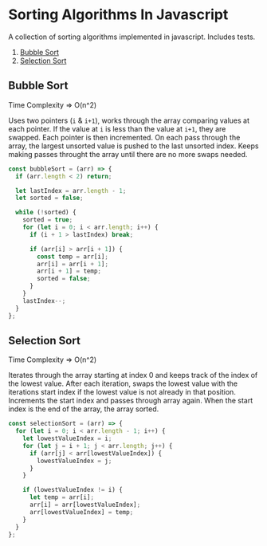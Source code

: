 # Sorting Algorithms In Javascript

A collection of sorting algorithms implemented in javascript.
Includes tests.

1. [Bubble Sort](#bubble-sort)
2. [Selection Sort](#selection-sort)

## Bubble Sort

Time Complexity => O(n^2)

Uses two pointers (`i` & `i+1`), works through the array comparing values at each pointer.
If the value at `i` is less than the value at `i+1`, they are swapped.
Each pointer is then incremented.
On each pass through the array, the largest unsorted value is pushed to the last unsorted index.
Keeps making passes throught the array until there are no more swaps needed.

```javascript
const bubbleSort = (arr) => {
  if (arr.length < 2) return;

  let lastIndex = arr.length - 1;
  let sorted = false;

  while (!sorted) {
    sorted = true;
    for (let i = 0; i < arr.length; i++) {
      if (i + 1 > lastIndex) break;

      if (arr[i] > arr[i + 1]) {
        const temp = arr[i];
        arr[i] = arr[i + 1];
        arr[i + 1] = temp;
        sorted = false;
      }
    }
    lastIndex--;
  }
};
```

## Selection Sort

Time Complexity => O(n^2)

Iterates through the array starting at index 0 and keeps track of the index of the lowest value.
After each iteration, swaps the lowest value with the iterations start index if the lowest value is not already in that position.
Increments the start index and passes through array again.
When the start index is the end of the array, the array sorted.

```javascript
const selectionSort = (arr) => {
  for (let i = 0; i < arr.length - 1; i++) {
    let lowestValueIndex = i;
    for (let j = i + 1; j < arr.length; j++) {
      if (arr[j] < arr[lowestValueIndex]) {
        lowestValueIndex = j;
      }
    }

    if (lowestValueIndex != i) {
      let temp = arr[i];
      arr[i] = arr[lowestValueIndex];
      arr[lowestValueIndex] = temp;
    }
  }
};
```
